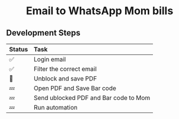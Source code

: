 <h1 align="center">Email to WhatsApp Mom bills</h1>

## Development Steps

Status | Task | 
:------------ | :-------------|
:white_check_mark: | Login email |
:white_check_mark: | Filter the correct email |
:eyes: | Unblock and save PDF |
:zzz: | Open PDF and Save Bar code |
:zzz: | Send ublocked PDF and Bar code to Mom |
:zzz: | Run automation |
